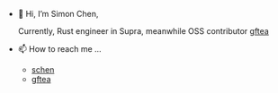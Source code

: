 - 👋 Hi, I’m Simon Chen,

  Currently, Rust engineer in Supra, meanwhile OSS contributor [gftea](https://github.com/gftea)
  
- 📫 How to reach me ...
  - [schen](https://github.com/so-schen/)
  - [gftea](https://github.com/gftea)

<!---
so-schen/so-schen is a ✨ special ✨ repository because its `README.md` (this file) appears on your GitHub profile.
You can click the Preview link to take a look at your changes.
--->
